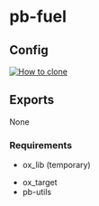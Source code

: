 # pb-fuel

## Config
[![How to clone](https://i.imgur.com/ZTCtXzA.png)]()
## Exports
None

### Requirements

+ ox_lib (temporary)
* ox_target
* pb-utils
